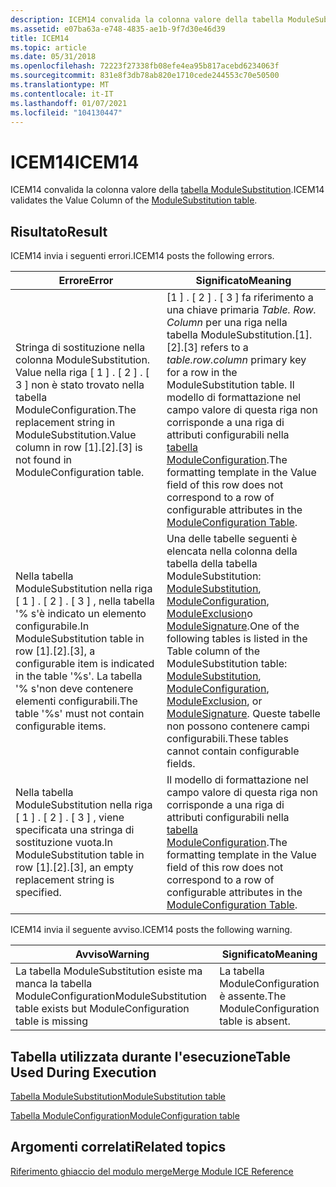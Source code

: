 ```yaml
---
description: ICEM14 convalida la colonna valore della tabella ModuleSubstitution.
ms.assetid: e07ba63a-e748-4835-ae1b-9f7d30e46d39
title: ICEM14
ms.topic: article
ms.date: 05/31/2018
ms.openlocfilehash: 72223f27338fb08efe4ea95b817acebd6234063f
ms.sourcegitcommit: 831e8f3db78ab820e1710cede244553c70e50500
ms.translationtype: MT
ms.contentlocale: it-IT
ms.lasthandoff: 01/07/2021
ms.locfileid: "104130447"
---
```

# <a name="icem14"></a><span data-ttu-id="3c138-103">ICEM14</span><span class="sxs-lookup"><span data-stu-id="3c138-103">ICEM14</span></span>

<span data-ttu-id="3c138-104">ICEM14 convalida la colonna valore della [tabella ModuleSubstitution](modulesubstitution-table.md).</span><span class="sxs-lookup"><span data-stu-id="3c138-104">ICEM14 validates the Value Column of the [ModuleSubstitution table](modulesubstitution-table.md).</span></span>

## <a name="result"></a><span data-ttu-id="3c138-105">Risultato</span><span class="sxs-lookup"><span data-stu-id="3c138-105">Result</span></span>

<span data-ttu-id="3c138-106">ICEM14 invia i seguenti errori.</span><span class="sxs-lookup"><span data-stu-id="3c138-106">ICEM14 posts the following errors.</span></span>



| <span data-ttu-id="3c138-107">Errore</span><span class="sxs-lookup"><span data-stu-id="3c138-107">Error</span></span>                                                                                                                                                         | <span data-ttu-id="3c138-108">Significato</span><span class="sxs-lookup"><span data-stu-id="3c138-108">Meaning</span></span>                                                                                                                                                                                                                                                                                                                                              |
|---------------------------------------------------------------------------------------------------------------------------------------------------------------|------------------------------------------------------------------------------------------------------------------------------------------------------------------------------------------------------------------------------------------------------------------------------------------------------------------------------------------------------|
| <span data-ttu-id="3c138-109">Stringa di sostituzione nella colonna ModuleSubstitution. Value nella riga \[ 1 \] . \[ 2 \] . \[ 3 \] non è stato trovato nella tabella ModuleConfiguration.</span><span class="sxs-lookup"><span data-stu-id="3c138-109">The replacement string in ModuleSubstitution.Value column in row \[1\].\[2\].\[3\] is not found in ModuleConfiguration table.</span></span>                                 | <span data-ttu-id="3c138-110">\[1 \] . \[ 2 \] . \[ 3 \] fa riferimento a una chiave primaria *Table. Row. Column* per una riga nella tabella ModuleSubstitution.</span><span class="sxs-lookup"><span data-stu-id="3c138-110">\[1\].\[2\].\[3\] refers to a *table.row.column* primary key for a row in the ModuleSubstitution table.</span></span> <span data-ttu-id="3c138-111">Il modello di formattazione nel campo valore di questa riga non corrisponde a una riga di attributi configurabili nella [tabella ModuleConfiguration](moduleconfiguration-table.md).</span><span class="sxs-lookup"><span data-stu-id="3c138-111">The formatting template in the Value field of this row does not correspond to a row of configurable attributes in the [ModuleConfiguration Table](moduleconfiguration-table.md).</span></span>                                                            |
| <span data-ttu-id="3c138-112">Nella tabella ModuleSubstitution nella riga \[ 1 \] . \[ 2 \] . \[ 3 \] , nella tabella '% s'è indicato un elemento configurabile.</span><span class="sxs-lookup"><span data-stu-id="3c138-112">In ModuleSubstitution table in row \[1\].\[2\].\[3\], a configurable item is indicated in the table '%s'.</span></span> <span data-ttu-id="3c138-113">La tabella '% s'non deve contenere elementi configurabili.</span><span class="sxs-lookup"><span data-stu-id="3c138-113">The table '%s' must not contain configurable items.</span></span> | <span data-ttu-id="3c138-114">Una delle tabelle seguenti è elencata nella colonna della tabella della tabella ModuleSubstitution: [ModuleSubstitution](modulesubstitution-table.md), [ModuleConfiguration](moduleconfiguration-table.md), [ModuleExclusion](moduleexclusion-table.md)o [ModuleSignature](modulesignature-table.md).</span><span class="sxs-lookup"><span data-stu-id="3c138-114">One of the following tables is listed in the Table column of the ModuleSubstitution table: [ModuleSubstitution](modulesubstitution-table.md), [ModuleConfiguration](moduleconfiguration-table.md), [ModuleExclusion](moduleexclusion-table.md), or [ModuleSignature](modulesignature-table.md).</span></span> <span data-ttu-id="3c138-115">Queste tabelle non possono contenere campi configurabili.</span><span class="sxs-lookup"><span data-stu-id="3c138-115">These tables cannot contain configurable fields.</span></span> |
| <span data-ttu-id="3c138-116">Nella tabella ModuleSubstitution nella riga \[ 1 \] . \[ 2 \] . \[ 3 \] , viene specificata una stringa di sostituzione vuota.</span><span class="sxs-lookup"><span data-stu-id="3c138-116">In ModuleSubstitution table in row \[1\].\[2\].\[3\], an empty replacement string is specified.</span></span>                                                               | <span data-ttu-id="3c138-117">Il modello di formattazione nel campo valore di questa riga non corrisponde a una riga di attributi configurabili nella [tabella ModuleConfiguration](moduleconfiguration-table.md).</span><span class="sxs-lookup"><span data-stu-id="3c138-117">The formatting template in the Value field of this row does not correspond to a row of configurable attributes in the [ModuleConfiguration Table](moduleconfiguration-table.md).</span></span>                                                                                                                                                                    |



 

<span data-ttu-id="3c138-118">ICEM14 invia il seguente avviso.</span><span class="sxs-lookup"><span data-stu-id="3c138-118">ICEM14 posts the following warning.</span></span>



| <span data-ttu-id="3c138-119">Avviso</span><span class="sxs-lookup"><span data-stu-id="3c138-119">Warning</span></span>                                                                  | <span data-ttu-id="3c138-120">Significato</span><span class="sxs-lookup"><span data-stu-id="3c138-120">Meaning</span></span>                                  |
|--------------------------------------------------------------------------|------------------------------------------|
| <span data-ttu-id="3c138-121">La tabella ModuleSubstitution esiste ma manca la tabella ModuleConfiguration</span><span class="sxs-lookup"><span data-stu-id="3c138-121">ModuleSubstitution table exists but ModuleConfiguration table is missing</span></span> | <span data-ttu-id="3c138-122">La tabella ModuleConfiguration è assente.</span><span class="sxs-lookup"><span data-stu-id="3c138-122">The ModuleConfiguration table is absent.</span></span> |



 

## <a name="table-used-during-execution"></a><span data-ttu-id="3c138-123">Tabella utilizzata durante l'esecuzione</span><span class="sxs-lookup"><span data-stu-id="3c138-123">Table Used During Execution</span></span>

[<span data-ttu-id="3c138-124">Tabella ModuleSubstitution</span><span class="sxs-lookup"><span data-stu-id="3c138-124">ModuleSubstitution table</span></span>](modulesubstitution-table.md)

[<span data-ttu-id="3c138-125">Tabella ModuleConfiguration</span><span class="sxs-lookup"><span data-stu-id="3c138-125">ModuleConfiguration table</span></span>](moduleconfiguration-table.md)

## <a name="related-topics"></a><span data-ttu-id="3c138-126">Argomenti correlati</span><span class="sxs-lookup"><span data-stu-id="3c138-126">Related topics</span></span>

<dl> <dt>

[<span data-ttu-id="3c138-127">Riferimento ghiaccio del modulo merge</span><span class="sxs-lookup"><span data-stu-id="3c138-127">Merge Module ICE Reference</span></span>](merge-module-ice-reference.md)
</dt> </dl>

 

 



